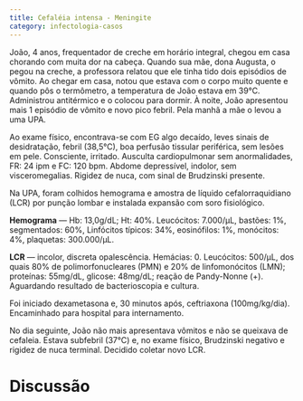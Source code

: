 ```yaml
---
title: Cefaléia intensa - Meningite
category: infectologia-casos
---
```


João, 4 anos, frequentador de creche em horário integral, chegou em casa chorando com muita dor na cabeça. Quando sua mãe, dona Augusta, o pegou na creche, a professora relatou que ele tinha tido dois episódios de vômito. Ao chegar em casa, notou que estava com o corpo muito quente e quando pôs o termômetro, a temperatura de João estava em 39°C. Administrou antitérmico e o colocou para dormir. À noite, João apresentou mais 1 episódio de vômito e novo pico febril. Pela manhã a mãe o levou a uma UPA.

Ao exame físico, encontrava-se com EG algo decaído, leves sinais de desidratação, febril (38,5°C), boa perfusão tissular periférica, sem lesões em pele. Consciente, irritado. Ausculta cardiopulmonar sem anormalidades, FR: 24 ipm e FC: 120 bpm. Abdome depressível, indolor, sem visceromegalias. Rigidez de nuca, com sinal de Brudzinski presente.

Na UPA, foram colhidos hemograma e amostra de líquido cefalorraquidiano (LCR) por punção lombar e instalada expansão com soro fisiológico.

**Hemograma** — Hb: 13,0g/dL; Ht: 40%. Leucócitos: 7.000/μL, bastões: 1%, segmentados: 60%, Linfócitos típicos: 34%, eosinófilos: 1%, monócitos: 4%, plaquetas: 300.000/μL.

**LCR** — incolor, discreta opalescência. Hemácias: 0. Leucócitos: 500/μL, dos quais 80% de polimorfonucleares (PMN) e 20% de linfomonócitos (LMN); proteínas: 55mg/dL, glicose: 48mg/dL; reação de Pandy-Nonne (+). Aguardando resultado de bacterioscopia e cultura.

Foi iniciado dexametasona e, 30 minutos após, ceftriaxona (100mg/kg/dia). Encaminhado para hospital para internamento.

No dia seguinte, João não mais apresentava vômitos e não se queixava de cefaleia. Estava subfebril (37°C) e, no exame físico, Brudzinski negativo e rigidez de nuca terminal. Decidido coletar novo LCR.

# Discussão
